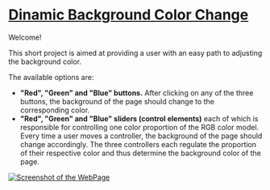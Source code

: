   <h1><a href="https://ewwan.github.io/changing_colors/">Dinamic Background Color Change</a></h1>
    <p>Welcome!</p>
    <p>This short project is aimed at providing a user with an easy path to adjusting the background color.</p>
    <p>The available options are:</p>
    <ul>
        <li><strong>"Red", "Green" and "Blue" buttons.</strong> After clicking on any of the three buttons, the background of the page should change to the corresponding color.</li>
        <li><strong>"Red", "Green" and "Blue" sliders (control elements)</strong> each of which is responsible for controlling one color proportion of the RGB color model. Every time a user moves a controller, the background of the page should change accordingly. The three controllers each regulate the proportion of their respective color and thus determine the background color of the page.</li>
    </ul>
    <a href="https://ewwan.github.io/changing_colors/"><img src="" alt="Screenshot of the WebPage"></a>
